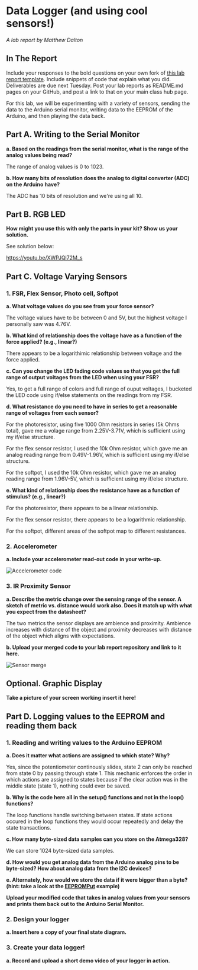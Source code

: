 # Data Logger (and using cool sensors!)

*A lab report by Matthew Dalton*

## In The Report

Include your responses to the bold questions on your own fork of [this lab report template](https://github.com/FAR-Lab/IDD-Fa18-Lab2). Include snippets of code that explain what you did. Deliverables are due next Tuesday. Post your lab reports as README.md pages on your GitHub, and post a link to that on your main class hub page.

For this lab, we will be experimenting with a variety of sensors, sending the data to the Arduino serial monitor, writing data to the EEPROM of the Arduino, and then playing the data back.

## Part A.  Writing to the Serial Monitor
 
**a. Based on the readings from the serial monitor, what is the range of the analog values being read?**

The range of analog values is 0 to 1023.
 
**b. How many bits of resolution does the analog to digital converter (ADC) on the Arduino have?**

The ADC has 10 bits of resolution and we're using all 10.

## Part B. RGB LED

**How might you use this with only the parts in your kit? Show us your solution.**

See solution below:

https://youtu.be/XWPJQl72M_s

## Part C. Voltage Varying Sensors 
 
### 1. FSR, Flex Sensor, Photo cell, Softpot

**a. What voltage values do you see from your force sensor?**

The voltage values have to be between 0 and 5V, but the highest voltage I personally saw was 4.76V.

**b. What kind of relationship does the voltage have as a function of the force applied? (e.g., linear?)**

There appears to be a logarithimic relationship between voltage and the force applied.

**c. Can you change the LED fading code values so that you get the full range of output voltages from the LED when using your FSR?**

Yes, to get a full range of colors and full range of ouput voltages, I bucketed the LED code using if/else statements on the readings from my FSR.

**d. What resistance do you need to have in series to get a reasonable range of voltages from each sensor?**

For the photoresistor, using five 1000 Ohm resistors in series (5k Ohms total), gave me a volage range from 2.25V-3.71V, which is sufficient using my if/else structure. 

For the flex sensor resistor, I used the 10k Ohm resistor, which gave me an analog reading range from 0.49V-1.96V, which is sufficient using my if/else structure.

For the softpot, I used the 10k Ohm resistor, which gave me an analog reading range from 1.96V-5V, which is sufficient using my if/else structure.

**e. What kind of relationship does the resistance have as a function of stimulus? (e.g., linear?)**

For the photoresistor, there appears to be a linear relationship.

For the flex sensor resistor, there appears to be a logarithmic relationship.

For the softpot, different areas of the softpot map to different resistances.

### 2. Accelerometer
 
**a. Include your accelerometer read-out code in your write-up.**

![Accelerometer code](https://github.com/MattD18/IDD-Fa18-Lab3/blob/master/acceldemo_mod.ino)

### 3. IR Proximity Sensor

**a. Describe the metric change over the sensing range of the sensor. A sketch of metric vs. distance would work also. Does it match up with what you expect from the datasheet?**

The two metrics the sensor displays are ambience and proximity. Ambience increases with distance of the object and proximity decreases with distance of the object which aligns with expectations.

**b. Upload your merged code to your lab report repository and link to it here.**

![Sensor merge](https://github.com/MattD18/IDD-Fa18-Lab3/blob/master/sensor_merge.ino)

## Optional. Graphic Display

**Take a picture of your screen working insert it here!**

## Part D. Logging values to the EEPROM and reading them back
 
### 1. Reading and writing values to the Arduino EEPROM

**a. Does it matter what actions are assigned to which state? Why?**

Yes, since the potentiometer continously slides, state 2 can only be reached from state 0 by passing through state 1. This mechanic enforces the order in which actions are assigned to states because if the clear action was in the middle state (state 1), nothing could ever be saved.

**b. Why is the code here all in the setup() functions and not in the loop() functions?**

The loop functions handle switching between states. If state actions occured in the loop functions they would occur repeatedly and delay the state transactions.

**c. How many byte-sized data samples can you store on the Atmega328?**

We can store 1024 byte-sized data samples.

**d. How would you get analog data from the Arduino analog pins to be byte-sized? How about analog data from the I2C devices?**




**e. Alternately, how would we store the data if it were bigger than a byte? (hint: take a look at the [EEPROMPut](https://www.arduino.cc/en/Reference/EEPROMPut) example)**


**Upload your modified code that takes in analog values from your sensors and prints them back out to the Arduino Serial Monitor.**

### 2. Design your logger
 
**a. Insert here a copy of your final state diagram.**

### 3. Create your data logger!
 
**a. Record and upload a short demo video of your logger in action.**
